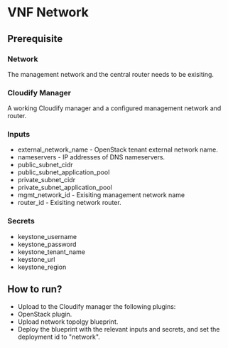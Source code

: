 # VNF Network
## Prerequisite
### Network
The management network and the central router needs to be exisiting.
### Cloudify Manager
A working Cloudify manager and a configured management network and router.
### Inputs
* external_network_name - OpenStack tenant external network name.
* nameservers - IP addresses of DNS nameservers.
* public_subnet_cidr
* public_subnet_application_pool
* private_subnet_cidr
* private_subnet_application_pool
* mgmt_network_id - Exisiting management network name
* router_id - Exisiting network router.
### Secrets
* keystone_username
* keystone_password
* keystone_tenant_name
* keystone_url
* keystone_region

## How to run?
* Upload to the Cloudify manager the following plugins:
 * OpenStack plugin.
* Upload network topolgy blueprint.
* Deploy the blueprint with the relevant inputs and secrets, and set the deployment id to "network".
